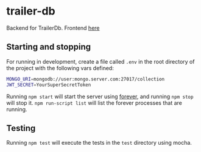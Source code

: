 # trailer-db

Backend for TrailerDb. Frontend [here](http://github.com/makrandgupta/trailerdb-frontend)

## Starting and stopping

For running in development, create a file called `.env` in the root directory of the project with the following vars defined:

``` bash
MONGO_URI=mongodb://user:mongo.server.com:27017/collection
JWT_SECRET=YourSuperSecretToken
```

Running `npm start` will start the server using [forever](
https://github.com/nodejitsu/forever), and running `npm stop` will stop it.
`npm run-script list` will list the forever processes that are running.

## Testing

Running `npm test` will execute the tests in the `test` directory using mocha.
